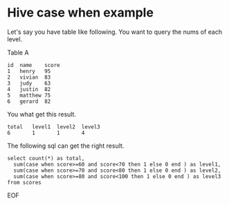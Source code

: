 # Hive case when example
Let's say you have table like following. You want to query the nums of each level.

Table A
```
id  name    score
1   henry   95
2   vivian  83
3   judy    63
4   justin  82
5   matthew 75
6   gerard  82
```

You what get this result.
```
total   level1  level2  level3
6	    1       1       4
```

The following sql can get the right result.
```
select count(*) as total,
  sum(case when score>=60 and score<70 then 1 else 0 end ) as level1,
  sum(case when score>=70 and score<80 then 1 else 0 end ) as level2,
  sum(case when score>=80 and score<100 then 1 else 0 end ) as level3
from scores
```

EOF